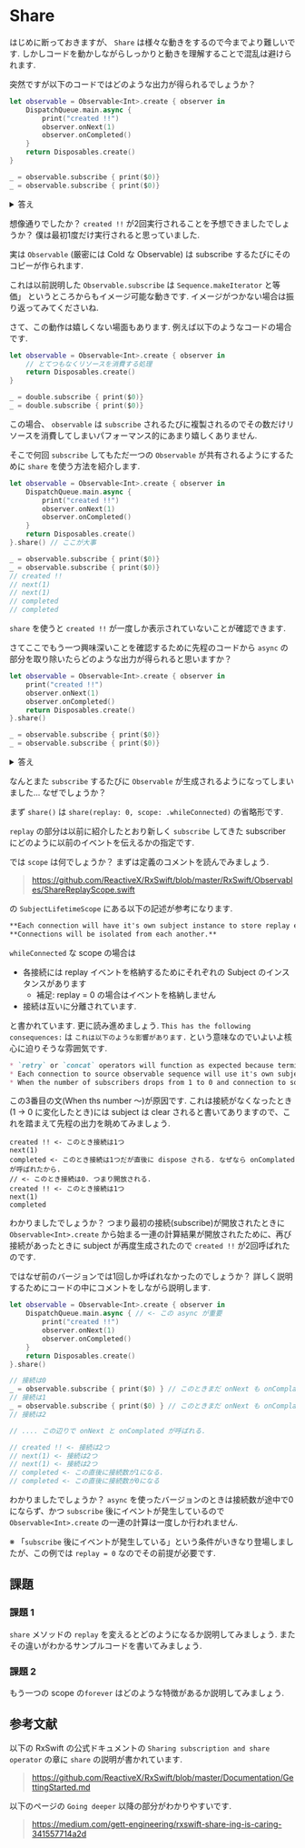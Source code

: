 #  Share

はじめに断っておきますが、 `Share` は様々な動きをするので今までより難しいです. しかしコードを動かしながらしっかりと動きを理解することで混乱は避けられます.

突然ですが以下のコードではどのような出力が得られるでしょうか？

```swift
let observable = Observable<Int>.create { observer in
    DispatchQueue.main.async {
        print("created !!")
        observer.onNext(1)
        observer.onCompleted()
    }
    return Disposables.create()
}

_ = observable.subscribe { print($0)}
_ = observable.subscribe { print($0)}
```

<details>
<summary>答え</summary>

```
created !!
next(1)
completed
created !!
next(1)
completed
```

</details>

想像通りでしたか？ `created !!` が2回実行されることを予想できましたでしょうか？ 僕は最初1度だけ実行されると思っていました.

実は `Observable` (厳密には Cold な Observable) は subscribe するたびにそのコピーが作られます.

これは以前説明した `Observable.subscribe` は `Sequence.makeIterator` と等価」 というところからもイメージ可能な動きです. イメージがつかない場合は振り返ってみてくださいね.

さて、この動作は嬉しくない場面もあります. 例えば以下のようなコードの場合です.

```swift
let observable = Observable<Int>.create { observer in
    // とてつもなくリソースを消費する処理
    return Disposables.create()
}

_ = double.subscribe { print($0)}
_ = double.subscribe { print($0)}
```

この場合、 `observable` は `subscribe` されるたびに複製されるのでその数だけリソースを消費してしまいパフォーマンス的にあまり嬉しくありません.

そこで何回 `subscribe` してもただ一つの `Observable` が共有されるようにするために `share` を使う方法を紹介します.

```swift
let observable = Observable<Int>.create { observer in
    DispatchQueue.main.async {
        print("created !!")
        observer.onNext(1)
        observer.onCompleted()
    }
    return Disposables.create()
}.share() // ここが大事

_ = observable.subscribe { print($0)}
_ = observable.subscribe { print($0)}
// created !!
// next(1)
// next(1)
// completed
// completed
```

`share` を使うと `created !!` が一度しか表示されていないことが確認できます.

さてここでもう一つ興味深いことを確認するために先程のコードから `async` の部分を取り除いたらどのような出力が得られると思いますか？

```swift
let observable = Observable<Int>.create { observer in
    print("created !!")
    observer.onNext(1)
    observer.onCompleted()
    return Disposables.create()
}.share()

_ = observable.subscribe { print($0)}
_ = observable.subscribe { print($0)}
```

<details>
<summary>答え</summary>

```
created !!
next(1)
completed
created !!
next(1)
completed
```

</details>

なんとまた `subscribe` するたびに `Observable` が生成されるようになってしまいました... なぜでしょうか？

まず `share()` は `share(replay: 0, scope: .whileConnected)` の省略形です.

`replay` の部分は以前に紹介したとおり新しく `subscribe` してきた subscriber にどのように以前のイベントを伝えるかの指定です.

では `scope` は何でしょうか？ まずは定義のコメントを読んでみましょう.

> https://github.com/ReactiveX/RxSwift/blob/master/RxSwift/Observables/ShareReplayScope.swift

の `SubjectLifetimeScope` にある以下の記述が参考になります.

```md
**Each connection will have it's own subject instance to store replay events.**
**Connections will be isolated from each another.**
```

`whileConnected` な scope の場合は

 - 各接続には replay イベントを格納するためにそれぞれの Subject のインスタンスがあります
    - 補足: replay = 0 の場合はイベントを格納しません
 - 接続は互いに分離されています.

と書かれています. 更に読み進めましょう. `This has the following consequences:` は `これは以下のような影響があります.` という意味なのでいよいよ核心に迫りそうな雰囲気です.

```md
* `retry` or `concat` operators will function as expected because terminating the sequence will clear internal state.
* Each connection to source observable sequence will use it's own subject.
* When the number of subscribers drops from 1 to 0 and connection to source sequence is disposed, subject will be cleared.
```

この3番目の文(When ths number 〜)が原因です. これは接続がなくなったとき(1 -> 0 に変化したとき)には subject は clear されると書いてありますので、これを踏まえて先程の出力を眺めてみましょう.

```
created !! <- このとき接続は1つ
next(1)
completed <- このとき接続は1つだが直後に dispose される. なぜなら onComplated が呼ばれたから.
// <- このとき接続は0. つまり開放される.
created !! <- このとき接続は1つ
next(1)
completed
```

わかりましたでしょうか？ つまり最初の接続(subscribe)が開放されたときに `Observable<Int>.create` から始まる一連の計算結果が開放されたために、再び接続があったときに subject が再度生成されたので `created !!` が2回呼ばれたのです.

ではなぜ前のバージョンでは1回しか呼ばれなかったのでしょうか？ 詳しく説明するためにコードの中にコメントをしながら説明します.

```swift
let observable = Observable<Int>.create { observer in
    DispatchQueue.main.async { // <- この async が重要
        print("created !!")
        observer.onNext(1)
        observer.onCompleted()
    }
    return Disposables.create()
}.share()

// 接続は0
_ = observable.subscribe { print($0) } // このときまだ onNext も onComplate も呼ばれていない
// 接続は1
_ = observable.subscribe { print($0) } // このときまだ onNext も onComplate も呼ばれていない
// 接続は2

// .... この辺りで onNext と onComplated が呼ばれる.

// created !! <- 接続は2つ
// next(1) <- 接続は2つ
// next(1) <- 接続は2つ
// completed <- この直後に接続数が1になる.
// completed <- この直後に接続数が0になる
```

わかりましたでしょうか？ `async` を使ったバージョンのときは接続数が途中で0にならず、かつ `subscribe` 後にイベントが発生しているので `Observable<Int>.create` の一連の計算は一度しか行われません.

※ 「`subscribe` 後にイベントが発生している」という条件がいきなり登場しましたが、この例では `replay = 0` なのでその前提が必要です.

## 課題

### 課題 1

`share` メソッドの `replay` を変えるとどのようになるか説明してみましょう.
またその違いがわかるサンプルコードを書いてみましょう.

###  課題 2

もう一つの scope の`forever` はどのような特徴があるか説明してみましょう.

## 参考文献

以下の RxSwift の公式ドキュメントの `Sharing subscription and share operator` の章に `share` の説明が書かれています.

> https://github.com/ReactiveX/RxSwift/blob/master/Documentation/GettingStarted.md


以下のページの `Going deeper` 以降の部分がわかりやすいです.

> https://medium.com/gett-engineering/rxswift-share-ing-is-caring-341557714a2d